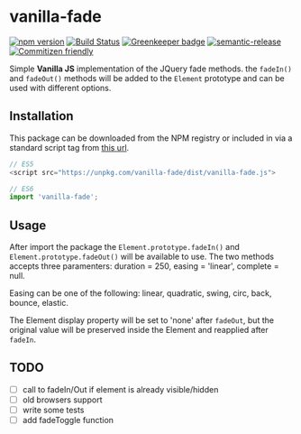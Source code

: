 # vanilla-fade

[![npm version](https://badge.fury.io/js/vanilla-fade.svg)](https://badge.fury.io/js/vanilla-fade) [![Build Status](https://travis-ci.org/matteobad/vanilla-fade.svg?branch=master)](https://travis-ci.org/matteobad/vanilla-fade/) [![Greenkeeper badge](https://badges.greenkeeper.io/matteobad/vanilla-fade.svg)](https://greenkeeper.io/)
[![semantic-release](https://img.shields.io/badge/%20%20%F0%9F%93%A6%F0%9F%9A%80-semantic--release-e10079.svg)](https://github.com/semantic-release/semantic-release) [![Commitizen friendly](https://img.shields.io/badge/commitizen-friendly-brightgreen.svg)](http://commitizen.github.io/cz-cli/)

Simple **Vanilla JS** implementation of the JQuery fade methods. the `fadeIn()` and `fadeOut()` methods will be added to the `Element` prototype and can be used with different options.

## Installation

This package can be downloaded from the NPM registry or included in via a standard script tag from [this url](https://unpkg.com/vanilla-fade/dist/vanilla-fade.js).

```javascript
// ES5
<script src="https://unpkg.com/vanilla-fade/dist/vanilla-fade.js">

// ES6
import 'vanilla-fade';
```

## Usage

After import the package the `Element.prototype.fadeIn()` and `Element.prototype.fadeOut()` will be available to use. The two methods accepts three paramenters: duration = 250, easing = 'linear', complete = null.

Easing can be one of the following:
linear, quadratic, swing, circ, back, bounce, elastic.

The Element display property will be set to 'none' after `fadeOut`, but the original value will be preserved inside the Element and reapplied after `fadeIn`.

## TODO

- [ ] call to fadeIn/Out if element is already visible/hidden
- [ ] old browsers support
- [ ] write some tests
- [ ] add fadeToggle function
